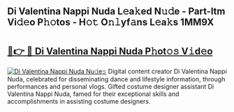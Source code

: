 ## Di Valentina Nappi Nuda L𝚎a𝚔ed N𝚞𝚍e - Part-ltm Vi𝚍𝚎o P𝚑𝚘tos - H𝚘𝚝 O𝚗𝚕yf𝚊ns L𝚎a𝚔s 1MM9X

# <h2><a href="http://kfesabt.oniu.top/?m=Di+Valentina+Nappi+Nuda">🔗👉 🔴 Di Valentina Nappi Nuda P𝚑ot𝚘𝚜 V𝚒d𝚎o</a></h2>

[![Di Valentina Nappi Nuda Nu𝚍e𝚜](https://i.imgur.com/0qMVB7G.gif)](http://kfesabt.oniu.top/?m=Di+Valentina+Nappi+Nuda)
Digital content creator Di Valentina Nappi Nuda, celebrated for disseminating dance and lifestyle information, through performances and personal vlogs. Gifted costume designer assistant Di Valentina Nappi Nuda, famed for their exceptional skills and accomplishments in assisting costume designers.  
